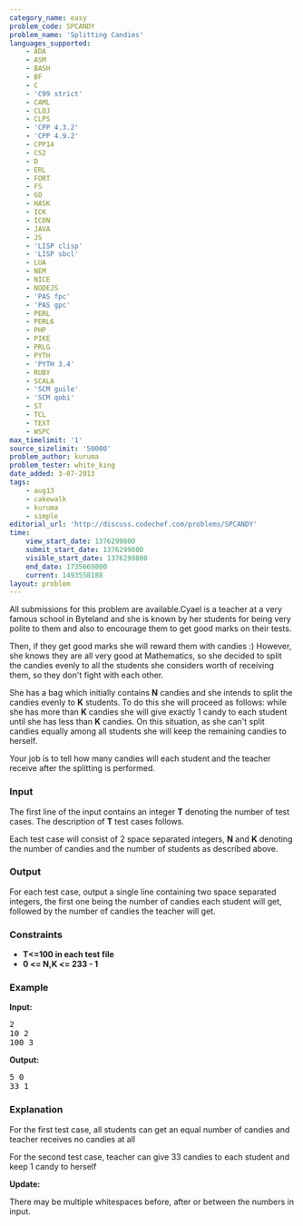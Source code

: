 ```yaml
---
category_name: easy
problem_code: SPCANDY
problem_name: 'Splitting Candies'
languages_supported:
    - ADA
    - ASM
    - BASH
    - BF
    - C
    - 'C99 strict'
    - CAML
    - CLOJ
    - CLPS
    - 'CPP 4.3.2'
    - 'CPP 4.9.2'
    - CPP14
    - CS2
    - D
    - ERL
    - FORT
    - FS
    - GO
    - HASK
    - ICK
    - ICON
    - JAVA
    - JS
    - 'LISP clisp'
    - 'LISP sbcl'
    - LUA
    - NEM
    - NICE
    - NODEJS
    - 'PAS fpc'
    - 'PAS gpc'
    - PERL
    - PERL6
    - PHP
    - PIKE
    - PRLG
    - PYTH
    - 'PYTH 3.4'
    - RUBY
    - SCALA
    - 'SCM guile'
    - 'SCM qobi'
    - ST
    - TCL
    - TEXT
    - WSPC
max_timelimit: '1'
source_sizelimit: '50000'
problem_author: kuruma
problem_tester: white_king
date_added: 3-07-2013
tags:
    - aug13
    - cakewalk
    - kuruma
    - simple
editorial_url: 'http://discuss.codechef.com/problems/SPCANDY'
time:
    view_start_date: 1376299800
    submit_start_date: 1376299800
    visible_start_date: 1376299800
    end_date: 1735669800
    current: 1493558188
layout: problem
---
```

All submissions for this problem are available.Cyael is a teacher at a very famous school in Byteland and she is known by her students for being very polite to them and also to encourage them to get good marks on their tests.

Then, if they get good marks she will reward them with candies :) However, she knows they are all very good at Mathematics, so she decided to split the candies evenly to all the students she considers worth of receiving them, so they don't fight with each other.

She has a bag which initially contains **N** candies and she intends to split the candies evenly to **K** students. To do this she will proceed as follows: while she has more than **K** candies she will give exactly 1 candy to each student until she has less than **K** candies. On this situation, as she can't split candies equally among all students she will keep the remaining candies to herself.

Your job is to tell how many candies will each student and the teacher
receive after the splitting is performed.

### Input

The first line of the input contains an integer **T** denoting the number of test cases. The description of **T** test cases follows.

Each test case will consist of 2 space separated integers, **N** and **K** denoting the number of candies and the number of students as described above.

### Output

For each test case, output a single line containing two space separated integers, the first one being the number of candies each student will get, followed by the number of candies the teacher will get.

### Constraints

- **T&lt;=100 in each test file**
- **0 &lt;= N,K &lt;= 233 - 1**

### Example

**Input:**

<pre>
2
10 2
100 3
</pre>
**Output:**

<pre>
5 0
33 1
</pre>
### Explanation

For the first test case, all students can get an equal number of candies and teacher receives no candies at all

For the second test case, teacher can give 33 candies to each student and keep 1 candy to herself

**Update:**

 There may be multiple whitespaces before, after or between the numbers in input.
